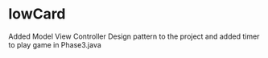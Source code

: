 # lowCard
Added Model View Controller Design pattern to the project and added timer to play game in Phase3.java 
